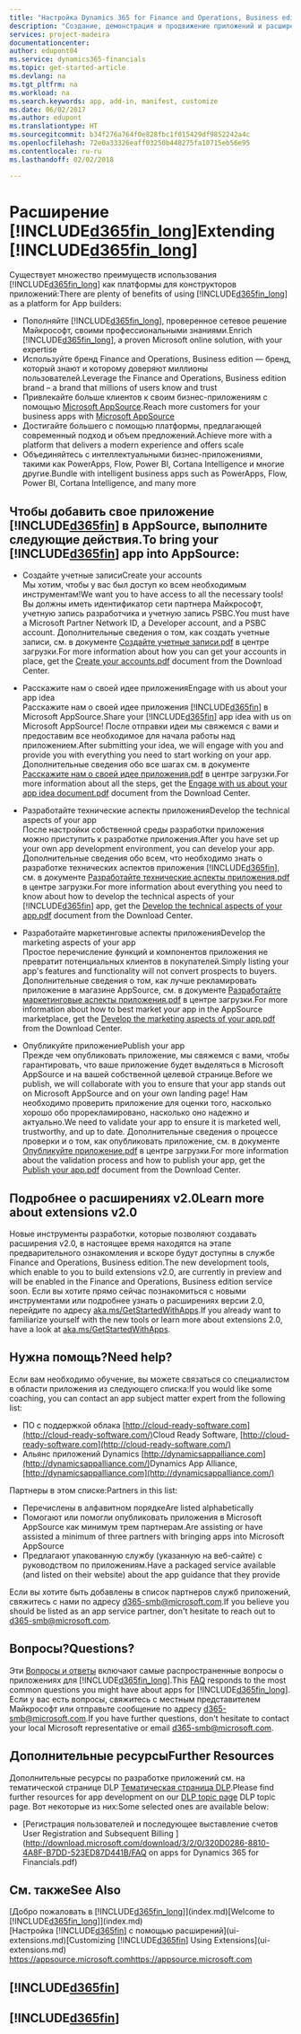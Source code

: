 ```yaml
---
title: "Настройка Dynamics 365 for Finance and Operations, Business edition | Microsoft Docs"
description: "Создание, демонстрация и продвижение приложений и расширений для Finance and Operations, Business edition."
services: project-madeira
documentationcenter: 
author: edupont04
ms.service: dynamics365-financials
ms.topic: get-started-article
ms.devlang: na
ms.tgt_pltfrm: na
ms.workload: na
ms.search.keywords: app, add-in, manifest, customize
ms.date: 06/02/2017
ms.author: edupont
ms.translationtype: HT
ms.sourcegitcommit: b34f276a764f0e828fbc1f015429df9852242a4c
ms.openlocfilehash: 72e0a33326eaff03250b448275fa10715eb56e95
ms.contentlocale: ru-ru
ms.lasthandoff: 02/02/2018

---
```

# <a name="extending-included365finlongincludesd365finlongmdmd"></a><span data-ttu-id="1d0d0-103">Расширение [!INCLUDE[d365fin_long](includes/d365fin_long_md.md)]</span><span class="sxs-lookup"><span data-stu-id="1d0d0-103">Extending [!INCLUDE[d365fin_long](includes/d365fin_long_md.md)]</span></span>
<span data-ttu-id="1d0d0-104">Существует множество преимуществ использования [!INCLUDE[d365fin_long](includes/d365fin_long_md.md)] как платформы для конструкторов приложений:</span><span class="sxs-lookup"><span data-stu-id="1d0d0-104">There are plenty of benefits of using [!INCLUDE[d365fin_long](includes/d365fin_long_md.md)] as a platform for App builders:</span></span>

* <span data-ttu-id="1d0d0-105">Пополняйте [!INCLUDE[d365fin_long](includes/d365fin_long_md.md)], проверенное сетевое решение Майкрософт, своими профессиональными знаниями.</span><span class="sxs-lookup"><span data-stu-id="1d0d0-105">Enrich [!INCLUDE[d365fin_long](includes/d365fin_long_md.md)], a proven Microsoft online solution, with your expertise</span></span>  
* <span data-ttu-id="1d0d0-106">Используйте бренд Finance and Operations, Business edition — бренд, который знают и которому доверяют миллионы пользователей.</span><span class="sxs-lookup"><span data-stu-id="1d0d0-106">Leverage the Finance and Operations, Business edition brand – a brand that millions of users know and trust</span></span>  
* <span data-ttu-id="1d0d0-107">Привлекайте больше клиентов к своим бизнес-приложениям с помощью [Microsoft AppSource](https://appsource.microsoft.com/).</span><span class="sxs-lookup"><span data-stu-id="1d0d0-107">Reach more customers for your business apps with [Microsoft AppSource](https://appsource.microsoft.com/)</span></span>  
* <span data-ttu-id="1d0d0-108">Достигайте большего с помощью платформы, предлагающей современный подход и объем предложений.</span><span class="sxs-lookup"><span data-stu-id="1d0d0-108">Achieve more with a platform that delivers a modern experience and offers scale</span></span>  
* <span data-ttu-id="1d0d0-109">Объединяйтесь с интеллектуальными бизнес-приложениями, такими как PowerApps, Flow, Power BI, Cortana Intelligence и многие другие.</span><span class="sxs-lookup"><span data-stu-id="1d0d0-109">Bundle with intelligent business apps such as PowerApps, Flow, Power BI, Cortana Intelligence, and many more</span></span>  

## <a name="to-bring-your-included365finincludesd365finmdmd-app-into-appsource"></a><span data-ttu-id="1d0d0-110">Чтобы добавить свое приложение [!INCLUDE[d365fin](includes/d365fin_md.md)] в AppSource, выполните следующие действия.</span><span class="sxs-lookup"><span data-stu-id="1d0d0-110">To bring your [!INCLUDE[d365fin](includes/d365fin_md.md)] app into AppSource:</span></span>
+ <span data-ttu-id="1d0d0-111">Создайте учетные записи</span><span class="sxs-lookup"><span data-stu-id="1d0d0-111">Create your accounts</span></span>  
<span data-ttu-id="1d0d0-112">Мы хотим, чтобы у вас был доступ ко всем необходимым инструментам!</span><span class="sxs-lookup"><span data-stu-id="1d0d0-112">We want you to have access to all the necessary tools!</span></span> <span data-ttu-id="1d0d0-113">Вы должны иметь идентификатор сети партнера Майкрософт, учетную запись разработчика и учетную запись PSBC.</span><span class="sxs-lookup"><span data-stu-id="1d0d0-113">You must have a Microsoft Partner Network ID, a Developer account, and a PSBC account.</span></span>
<span data-ttu-id="1d0d0-114">Дополнительные сведения о том, как создать учетные записи, см. в документе [Создайте учетные записи.pdf](https://go.microsoft.com/fwlink/?linkid=841514) в центре загрузки.</span><span class="sxs-lookup"><span data-stu-id="1d0d0-114">For more information about how you can get your accounts in place, get the [Create your accounts.pdf](https://go.microsoft.com/fwlink/?linkid=841514) document from the Download Center.</span></span>

+ <span data-ttu-id="1d0d0-115">Расскажите нам о своей идее приложения</span><span class="sxs-lookup"><span data-stu-id="1d0d0-115">Engage with us about your app idea</span></span>  
<span data-ttu-id="1d0d0-116">Расскажите нам о своей идее приложения [!INCLUDE[d365fin](includes/d365fin_md.md)] в Microsoft AppSource.</span><span class="sxs-lookup"><span data-stu-id="1d0d0-116">Share your [!INCLUDE[d365fin](includes/d365fin_md.md)] app idea with us on Microsoft AppSource!</span></span> <span data-ttu-id="1d0d0-117">После отправки идеи мы свяжемся с вами и предоставим все необходимое для начала работы над приложением.</span><span class="sxs-lookup"><span data-stu-id="1d0d0-117">After submitting your idea, we will engage with you and provide you with everything you need to start working on your app.</span></span>
<span data-ttu-id="1d0d0-118">Дополнительные сведения обо все шагах см. в документе [Расскажите нам о своей идее приложения.pdf](https://go.microsoft.com/fwlink/?linkid=841515) в центре загрузки.</span><span class="sxs-lookup"><span data-stu-id="1d0d0-118">For more information about all the steps, get the [Engage with us about your app idea document.pdf](https://go.microsoft.com/fwlink/?linkid=841515) document from the Download Center.</span></span>

+ <span data-ttu-id="1d0d0-119">Разработайте технические аспекты приложения</span><span class="sxs-lookup"><span data-stu-id="1d0d0-119">Develop the technical aspects of your app</span></span>    
<span data-ttu-id="1d0d0-120">После настройки собственной среды разработки приложения можно приступить к разработке приложения.</span><span class="sxs-lookup"><span data-stu-id="1d0d0-120">After you have set up your own app development environment, you can develop your app.</span></span>
<span data-ttu-id="1d0d0-121">Дополнительные сведения обо всем, что необходимо знать о разработке технических аспектов приложения [!INCLUDE[d365fin](includes/d365fin_md.md)], см. в документе [Разработайте технические аспекты приложения.pdf](https://go.microsoft.com/fwlink/?linkid=841516) в центре загрузки.</span><span class="sxs-lookup"><span data-stu-id="1d0d0-121">For more information about everything you need to know about how to develop the technical aspects of your [!INCLUDE[d365fin](includes/d365fin_md.md)] app, get the [Develop the technical aspects of your app.pdf](https://go.microsoft.com/fwlink/?linkid=841516) document from the Download Center.</span></span>

+ <span data-ttu-id="1d0d0-122">Разработайте маркетинговые аспекты приложения</span><span class="sxs-lookup"><span data-stu-id="1d0d0-122">Develop the marketing aspects of your app</span></span>  
<span data-ttu-id="1d0d0-123">Простое перечисление функций и компонентов приложения не превратит потенциальных клиентов в покупателей.</span><span class="sxs-lookup"><span data-stu-id="1d0d0-123">Simply listing your app's features and functionality will not convert prospects to buyers.</span></span> <span data-ttu-id="1d0d0-124">Дополнительные сведения о том, как лучше рекламировать приложение в магазине AppSource, см. в документе [Разработайте маркетинговые аспекты приложения.pdf](https://go.microsoft.com/fwlink/?linkid=841518) в центре загрузки.</span><span class="sxs-lookup"><span data-stu-id="1d0d0-124">For more information about how to best market your app in the AppSource marketplace, get the [Develop the marketing aspects of your app.pdf](https://go.microsoft.com/fwlink/?linkid=841518) from the Download Center.</span></span>

+ <span data-ttu-id="1d0d0-125">Опубликуйте приложение</span><span class="sxs-lookup"><span data-stu-id="1d0d0-125">Publish your app</span></span>  
<span data-ttu-id="1d0d0-126">Прежде чем опубликовать приложение, мы свяжемся с вами, чтобы гарантировать, что ваше приложение будет выделяться в Microsoft AppSource и на вашей собственной целевой странице.</span><span class="sxs-lookup"><span data-stu-id="1d0d0-126">Before we publish, we will collaborate with you to ensure that your app stands out on Microsoft AppSource and on your own landing page!</span></span> <span data-ttu-id="1d0d0-127">Нам необходимо проверить приложение для оценки того, насколько хорошо обо прорекламировано, насколько оно надежно и актуально.</span><span class="sxs-lookup"><span data-stu-id="1d0d0-127">We need to validate your app to ensure it is marketed well, trustworthy, and up to date.</span></span>
<span data-ttu-id="1d0d0-128">Дополнительные сведения о процессе проверки и о том, как опубликовать приложение, см. в документе [Опубликуйте приложение.pdf](https://go.microsoft.com/fwlink/?linkid=841517) в центре загрузки.</span><span class="sxs-lookup"><span data-stu-id="1d0d0-128">For more information about the validation process and how to publish your app, get the [Publish your app.pdf](https://go.microsoft.com/fwlink/?linkid=841517) document from the Download Center.</span></span>

## <a name="learn-more-about-extensions-v20"></a><span data-ttu-id="1d0d0-129">Подробнее о расширениях v2.0</span><span class="sxs-lookup"><span data-stu-id="1d0d0-129">Learn more about extensions v2.0</span></span>
<span data-ttu-id="1d0d0-130">Новые инструменты разработки, которые позволяют создавать расширения v2.0, в настоящее время находятся на этапе предварительного ознакомления и вскоре будут доступны в службе Finance and Operations, Business edition.</span><span class="sxs-lookup"><span data-stu-id="1d0d0-130">The new development tools, which enable to you to build extensions v2.0, are currently in preview and will be enabled in the Finance and Operations, Business edition  service soon.</span></span> <span data-ttu-id="1d0d0-131">Если вы хотите прямо сейчас познакомиться с новыми инструментами или подробнее узнать о расширениях версии 2.0, перейдите по адресу [aka.ms/GetStartedWithApps](http://aka.ms/GetStartedWithApps).</span><span class="sxs-lookup"><span data-stu-id="1d0d0-131">If you already want to familiarize yourself with the new tools or learn more about extensions 2.0, have a look at [aka.ms/GetStartedWithApps](http://aka.ms/GetStartedWithApps).</span></span>  

## <a name="need-help"></a><span data-ttu-id="1d0d0-132">Нужна помощь?</span><span class="sxs-lookup"><span data-stu-id="1d0d0-132">Need help?</span></span>
<span data-ttu-id="1d0d0-133">Если вам необходимо обучение, вы можете связаться со специалистом в области приложения из следующего списка:</span><span class="sxs-lookup"><span data-stu-id="1d0d0-133">If you would like some coaching, you can contact an app subject matter expert from the following list:</span></span>

* <span data-ttu-id="1d0d0-134">ПО с поддержкой облака [http://cloud-ready-software.com](http://cloud-ready-software.com/)</span><span class="sxs-lookup"><span data-stu-id="1d0d0-134">Cloud Ready Software, [http://cloud-ready-software.com](http://cloud-ready-software.com/)</span></span>  
* <span data-ttu-id="1d0d0-135">Альянс приложений Dynamics [http://dynamicsappalliance.com](http://dynamicsappalliance.com/)</span><span class="sxs-lookup"><span data-stu-id="1d0d0-135">Dynamics App Alliance, [http://dynamicsappalliance.com](http://dynamicsappalliance.com/)</span></span>

<span data-ttu-id="1d0d0-136">Партнеры в этом списке:</span><span class="sxs-lookup"><span data-stu-id="1d0d0-136">Partners in this list:</span></span>

* <span data-ttu-id="1d0d0-137">Перечислены в алфавитном порядке</span><span class="sxs-lookup"><span data-stu-id="1d0d0-137">Are listed alphabetically</span></span>  
* <span data-ttu-id="1d0d0-138">Помогают или помогли опубликовать приложения в Microsoft AppSource как минимум трем партнерам.</span><span class="sxs-lookup"><span data-stu-id="1d0d0-138">Are assisting or have assisted a minimum of three partners with bringing apps into Microsoft AppSource</span></span>  
* <span data-ttu-id="1d0d0-139">Предлагают упакованную службу (указанную на веб-сайте) с руководством по приложениям.</span><span class="sxs-lookup"><span data-stu-id="1d0d0-139">Have a packaged service available (and listed on their website) about the app guidance that they provide</span></span>  

<span data-ttu-id="1d0d0-140">Если вы хотите быть добавлены в список партнеров служб приложений, свяжитесь с нами по адресу [d365-smb@microsoft.com](mailto:d365-smb@microsoft.com).</span><span class="sxs-lookup"><span data-stu-id="1d0d0-140">If you believe you should be listed as an app service partner, don't hesitate to reach out to [d365-smb@microsoft.com](mailto:d365-smb@microsoft.com).</span></span>

## <a name="questions"></a><span data-ttu-id="1d0d0-141">Вопросы?</span><span class="sxs-lookup"><span data-stu-id="1d0d0-141">Questions?</span></span>
<span data-ttu-id="1d0d0-142">Эти [Вопросы и ответы](https://go.microsoft.com/fwlink/?linkid=841520) включают самые распространенные вопросы о приложениях для [!INCLUDE[d365fin_long](includes/d365fin_long_md.md)].</span><span class="sxs-lookup"><span data-stu-id="1d0d0-142">This [FAQ](https://go.microsoft.com/fwlink/?linkid=841520) responds to the most common questions you might have about apps for [!INCLUDE[d365fin_long](includes/d365fin_long_md.md)].</span></span> <span data-ttu-id="1d0d0-143">Если у вас есть вопросы, свяжитесь с местным представителем Майкрософт или отправьте сообщение по адресу [d365-smb@microsoft.com](mailto:d365-smb@microsoft.com).</span><span class="sxs-lookup"><span data-stu-id="1d0d0-143">If you have further questions, don't hesitate to contact your local Microsoft representative or email [d365-smb@microsoft.com](mailto:d365-smb@microsoft.com).</span></span>

## <a name="further-resources"></a><span data-ttu-id="1d0d0-144">Дополнительные ресурсы</span><span class="sxs-lookup"><span data-stu-id="1d0d0-144">Further Resources</span></span>
<span data-ttu-id="1d0d0-145">Дополнительные ресурсы по разработке приложений см. на тематической странице DLP [Тематическая страница DLP](https://mbspartner.microsoft.com/BFI/Topic/76).</span><span class="sxs-lookup"><span data-stu-id="1d0d0-145">Please find further resources for app development on our [DLP topic page](https://mbspartner.microsoft.com/BFI/Topic/76) DLP topic page.</span></span> <span data-ttu-id="1d0d0-146">Вот некоторые из них:</span><span class="sxs-lookup"><span data-stu-id="1d0d0-146">Some selected ones are available below:</span></span>
-   [<span data-ttu-id="1d0d0-147">Регистрация пользователей и последующее выставление счетов </span><span class="sxs-lookup"><span data-stu-id="1d0d0-147">User Registration and Subsequent Billing </span></span>](http://download.microsoft.com/download/3/2/0/320D0286-8810-4A8F-B7DD-523ED87D441B/FAQ on apps for Dynamics 365 for Financials.pdf)



## <a name="see-also"></a><span data-ttu-id="1d0d0-148">См. также</span><span class="sxs-lookup"><span data-stu-id="1d0d0-148">See Also</span></span>
<span data-ttu-id="1d0d0-149">[Добро пожаловать в [!INCLUDE[d365fin_long](includes/d365fin_long_md.md)]](index.md)</span><span class="sxs-lookup"><span data-stu-id="1d0d0-149">[Welcome to [!INCLUDE[d365fin_long](includes/d365fin_long_md.md)]](index.md)</span></span>  
<span data-ttu-id="1d0d0-150">[Настройка [!INCLUDE[d365fin](includes/d365fin_md.md)] с помощью расширений](ui-extensions.md)</span><span class="sxs-lookup"><span data-stu-id="1d0d0-150">[Customizing [!INCLUDE[d365fin](includes/d365fin_md.md)] Using Extensions](ui-extensions.md)</span></span>  
[<span data-ttu-id="1d0d0-151">https://appsource.microsoft.com</span><span class="sxs-lookup"><span data-stu-id="1d0d0-151">https://appsource.microsoft.com</span></span>](https://appsource.microsoft.com/en-us/marketplace/apps?product=dynamics-365-for-financials&page=1)  

## [!INCLUDE[d365fin](includes/free_trial_md.md)]  
## [!INCLUDE[d365fin](includes/training_link_md.md)]

